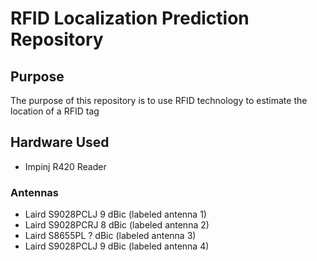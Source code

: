 # RFID Localization Prediction Repository

## Purpose
The purpose of this repository is to use RFID technology to estimate the location of a RFID tag

## Hardware Used
- Impinj R420 Reader
### Antennas
- Laird S9028PCLJ 9 dBic (labeled antenna 1)
- Laird S9028PCRJ 8 dBic (labeled antenna 2)
- Laird S8655PL ? dBic (labeled antenna 3)
- Laird S9028PCLJ 9 dBic (labeled antenna 4)



